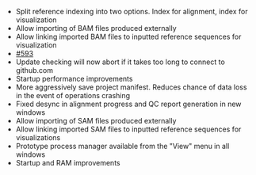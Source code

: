* Split reference indexing into two options. Index for alignment, index for visualization
* Allow importing of BAM files produced externally
* Allow linking imported BAM files to inputted reference sequences for visualization
* [#593](https://github.com/chgibb/PHAT/issues/593)
* Update checking will now abort if it takes too long to connect to github.com
* Startup performance improvements
* More aggressively save project manifest. Reduces chance of data loss in the event of operations crashing
* Fixed desync in alignment progress and QC report generation in new windows
* Allow importing of SAM files produced externally
* Allow linking imported SAM files to inputted reference sequences for visualizations
* Prototype process manager available from the "View" menu in all windows
* Startup and RAM improvements